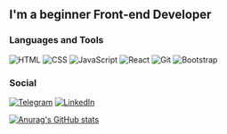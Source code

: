 ## I'm a beginner Front-end Developer

### Languages and Tools 
![HTML](https://img.shields.io/badge/-HTML-blue?style=for-the-badge&logo=HTML5&logoColor=white)
![CSS](https://img.shields.io/badge/-CSS-blue?style=for-the-badge&logo=CSS3&logoColor=white)
![JavaScript](https://img.shields.io/badge/-JavaScript-blue?style=for-the-badge&logo=JavaScript&logoColor=white)
![React](https://img.shields.io/badge/-ReactJs-blue?style=for-the-badge&logo=react&logoColor=white)
![Git](https://img.shields.io/badge/-Git-blue?style=for-the-badge&logo=Git&logoColor=white)
![Bootstrap](https://img.shields.io/badge/-Bootstrap-blue?style=for-the-badge&logo=Bootstrap&logoColor=white)

### Social 
[![Telegram](https://img.shields.io/badge/-Telegram-9cf?style=for-the-badge&logo=telegram&logoColor=white)](http://t.me/danilashk)
[![LinkedIn](https://img.shields.io/badge/-LinkedIn-9cf?style=for-the-badge&logo=linkedin&logoColor=white)](https://www.linkedin.com/in/danilashk/)

[![Anurag's GitHub stats](https://github-readme-stats.vercel.app/api?username=danshkk)](https://github.com/anuraghazra/github-readme-stats)